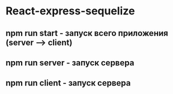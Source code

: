 # React-express-sequelize
## npm run start - запуск всего приложения (server --> client)
## npm run server - запуск сервера
## npm run client - запуск сервера